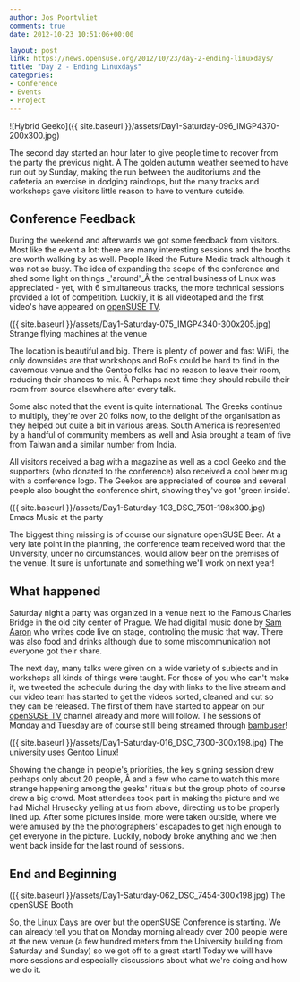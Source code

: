 ```yaml
---
author: Jos Poortvliet
comments: true
date: 2012-10-23 10:51:06+00:00

layout: post
link: https://news.opensuse.org/2012/10/23/day-2-ending-linuxdays/
title: "Day 2 - Ending Linuxdays"
categories:
- Conference
- Events
- Project
---
```

![Hybrid Geeko]({{ site.baseurl }}/assets/Day1-Saturday-096_IMGP4370-200x300.jpg)

The second day started an hour later to give people time to recover from the party the previous night. Â The golden autumn weather seemed to have run out by Sunday, making the run between the auditoriums and the cafeteria an exercise in dodging raindrops, but the many tracks and workshops gave visitors little reason to have to venture outside.<!-- more -->


## Conference Feedback


During the weekend and afterwards we got some feedback from visitors. Most like the event a lot: there are many interesting sessions and the booths are worth walking by as well. People liked the Future Media track although it was not so busy. The idea of expanding the scope of the conference and shed some light on things _'around'_Â the central business of Linux was appreciated - yet, with 6 simultaneous tracks, the more technical sessions provided a lot of competition. Luckily, it is all videotaped and the first video's have appeared on [openSUSE TV](http://www.youtube.com/openSUSEtv).

({{ site.baseurl }}/assets/Day1-Saturday-075_IMGP4340-300x205.jpg) Strange flying machines at the venue

The location is beautiful and big. There is plenty of power and fast WiFi, the only downsides are that workshops and BoFs could be hard to find in the cavernous venue and the Gentoo folks had no reason to leave their room, reducing their chances to mix. Â Perhaps next time they should rebuild their room from source elsewhere after every talk.

Some also noted that the event is quite international. The Greeks continue to multiply, they're over 20 folks now, to the delight of the organisation as they helped out quite a bit in various areas. South America is represented by a handful of community members as well and Asia brought a team of five from Taiwan and a similar number from India.

All visitors received a bag with a magazine as well as a cool Geeko and the supporters (who donated to the conference) also received a cool beer mug with a conference logo. The Geekos are appreciated of course and several people also bought the conference shirt, showing they've got 'green inside'.

({{ site.baseurl }}/assets/Day1-Saturday-103_DSC_7501-198x300.jpg) Emacs Music at the party

The biggest thing missing is of course our signature openSUSE Beer. At a very late point in the planning, the conference team received word that the University, under no circumstances, would allow beer on the premises of the venue. It sure is unfortunate and something we'll work on next year!



## What happened


Saturday night a party was organized in a venue next to the Famous Charles Bridge in the old city center of Prague. We had digital music done by [Sam Aaron](http://sam.aaron.name/) who writes code live on stage, controling the music that way. There was also food and drinks although due to some miscommunication not everyone got their share.

The next day, many talks were given on a wide variety of subjects and in workshops all kinds of things were taught. For those of you who can't make it, we tweeted the schedule during the day with links to the live stream and our video team has started to get the videos sorted, cleaned and cut so they can be released. The first of them have started to appear on our [openSUSE TV](http://www.youtube.com/openSUSEtv) channel already and more will follow. The sessions of Monday and Tuesday are of course still being streamed through [bambuser](http://bambuser.com/channel/opensusetv)!

({{ site.baseurl }}/assets/Day1-Saturday-016_DSC_7300-300x198.jpg) The university uses Gentoo Linux!

Showing the change in people's priorities, the key signing session drew perhaps only about 20 people, Â and a few who came to watch this more strange happening among the geeks' rituals but the group photo of course drew a big crowd. Most attendees took part in making the picture and we had 	Michal Hrusecky yelling at us from above, directing us to be properly lined up. After some pictures inside, more were taken outside, where we were amused by the the photographers' escapades to get high enough to get everyone in the picture. Luckily, nobody broke anything and we then went back inside for the last round of sessions.



## End and Beginning



({{ site.baseurl }}/assets/Day1-Saturday-062_DSC_7454-300x198.jpg) The openSUSE Booth

So, the Linux Days are over but the openSUSE Conference is starting. We can already tell you that on Monday morning already over 200 people were at the new venue (a few hundred meters from the University building from Saturday and Sunday) so we got off to a great start! Today we will have more sessions and especially discussions about what we're doing and how we do it.		
